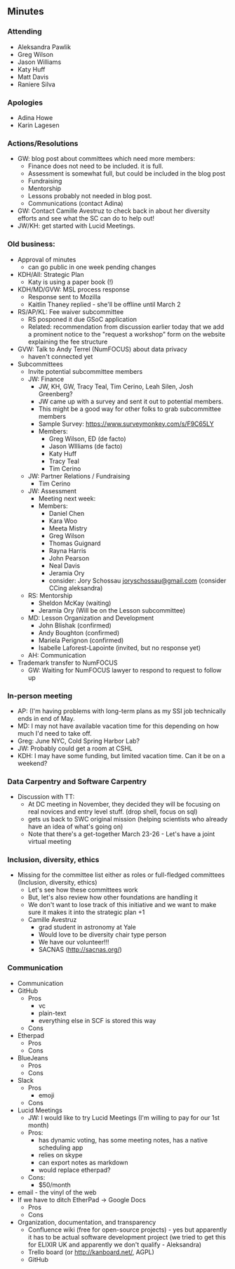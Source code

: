 ## Minutes

### Attending

*   Aleksandra Pawlik
*   Greg Wilson
*   Jason Williams
*   Katy Huff
*   Matt Davis
*   Raniere Silva

### Apologies

*   Adina Howe
*   Karin Lagesen

### Actions/Resolutions

*   GW: blog post about committees which need more members:
    *   Finance does not need to be included. it is full.
    *   Assessment is somewhat full, but could be included in the blog post
    *   Fundraising
    *   Mentorship
    *   Lessons probably not needed in blog post.
    *   Communications (contact Adina)
*   GW: Contact Camille Avestruz to check back in about her diversity efforts
    and see what the SC can do to help out!
*   JW/KH: get started with Lucid Meetings.

### Old business:

*   Approval of minutes
    *   can go public in one week pending changes
*   KDH/All: Strategic Plan
    *   Katy is using a paper book (!)
*   KDH/MD/GVW: MSL process response
    * Response sent to Mozilla
    * Kaitlin Thaney replied - she'll be offline until March 2
*   RS/AP/KL: Fee waiver subcommittee
    * RS posponed it due GSoC application
    * Related: recommendation from discussion earlier today that we add a prominent notice to the "request a workshop" form on the website explaining the fee structure
* GVW: Talk to Andy Terrel (NumFOCUS) about data privacy
    * haven't connected yet
*   Subcommittees
    *   Invite potential subcommittee members
    *   JW: Finance
        *   JW, KH, GW, Tracy Teal, Tim Cerino, Leah Silen, Josh Greenberg?
        *   JW came up with a survey and sent it out to potential members.
        *   This might be a good way for other folks to grab subcommittee members
        *   Sample Survey: https://www.surveymonkey.com/s/F9C65LY
        *   Members:
            *   Greg Wilson, ED (de facto)
            *   Jason WIlliams (de facto)
            *   Katy Huff
            *   Tracy Teal
            *   Tim Cerino
    *   JW: Partner Relations / Fundraising
        *   Tim Cerino
    *   JW: Assessment
        *   Meeting next week:
        *   Members:
            *   Daniel Chen
            *   Kara Woo
            *   Meeta Mistry
            *   Greg Wilson
            *   Thomas Guignard
            *   Rayna Harris
            *   John Pearson
            *   Neal Davis
            *   Jeramia Ory
            *   consider: Jory Schossau <joryschossau@gmail.com> (consider CCing aleksandra)
    *   RS: Mentorship
        *   Sheldon McKay (waiting)
        *   Jeramia Ory (Will be on the Lesson subcommittee)
    *   MD: Lesson Organization and Development
        *   John Blishak (confirmed)
        *   Andy Boughton (confirmed)
        *   Mariela Perignon (confirmed)
        *   Isabelle Laforest-Lapointe (invited, but no response yet)
    *   AH: Communication
*   Trademark transfer to NumFOCUS
    *   GW: Waiting for NumFOCUS lawyer to respond to request to follow up

### In-person meeting

*   AP: (I'm having problems with long-term plans as my SSI job technically ends in end of May.
*   MD: I may not have available vacation time for this depending on how much I'd need to take off.
*   Greg: June NYC, Cold Spring Harbor Lab?
*   JW: Probably could get a room at CSHL
*   KDH: I may have some funding, but limited vacation time. Can it be on a weekend?

### Data Carpentry and Software Carpentry

*   Discussion with TT:
    *   At DC meeting in November, they decided they will be focusing on real novices and entry level stuff. (drop shell, focus on sql)
    *   gets us back to SWC original mission (helping scientists who already have an idea of what's going on)
    *   Note that there's a get-together March 23-26 - Let's have a joint virtual meeting

### Inclusion, diversity, ethics

*   Missing for the committee list either as roles or full-fledged committees (Inclusion, diversity, ethics)
    *   Let's see how these committees work
    *   But, let's also review how other foundations are handling it
    *   We don't want to lose track of this initiative and we want to make sure it makes it into the strategic plan +1
    *   Camille Avestruz
        *   grad student in astronomy at Yale
        *   Would love to be diversity chair type person
        *   We have our volunteer!!!
        *   SACNAS (http://sacnas.org/)

### Communication

*   Communication
   *    GitHub
        *   Pros
            *   vc
            *   plain-text
            *   everything else in SCF is stored this way
        *   Cons
   *    Etherpad
        *   Pros
        *   Cons
   *    BlueJeans
        *   Pros
        *   Cons
   *    Slack
        *   Pros
            *   emoji
        *   Cons
   *    Lucid Meetings
        *   JW: I would like to try Lucid Meetings (I'm willing to pay for our 1st month)
        *   Pros:
            *   has dynamic voting, has some meeting notes, has a native scheduling app
            *   relies on skype 
            *   can export notes as markdown
            *   would replace etherpad?
        *   Cons:
            *   $50/month
   *    email - the vinyl of the web
   *    If we have to ditch EtherPad -> Google Docs
        *   Pros
        *   Cons
*   Organization, documentation, and transparency
    *   Confluence wiki (free for open-source projects) - yes but apparently it has to be actual software development project (we tried to get this for ELIXIR UK and apparently we don't qualify - Aleksandra)
    *   Trello board (or http://kanboard.net/, AGPL)
    *   GitHub 

